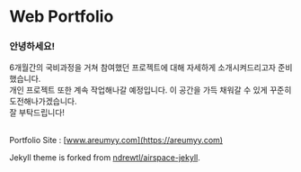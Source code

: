 # Web Portfolio  

### **안녕하세요!**
6개월간의 국비과정을 거쳐 참여했던 프로젝트에 대해 자세하게 소개시켜드리고자 준비했습니다.  
개인 프로젝트 또한 계속 작업해나갈 예정입니다. 이 공간을 가득 채워갈 수 있게 꾸준히 도전해나가겠습니다.  
 잘 부탁드립니다!  
<br>

Portfolio Site : [www.areumyy.com](https://areumyy.com)  

Jekyll theme is forked from [ndrewtl/airspace-jekyll](https://github.com/ndrewtl/airspace-jekyll).